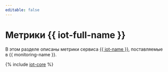 ```yaml
---
editable: false
---
```


# Метрики {{ iot-full-name }}

В этом разделе описаны метрики сервиса [{{ iot-name }}](../../iot-core/), поставляемые в {{ monitoring-name }}.

{% include [iot-core](../../_includes/monitoring/metrics-ref/iot-core.md) %}